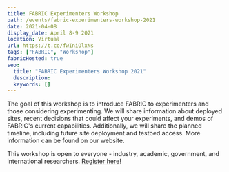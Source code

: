 ```yaml
---
title: FABRIC Experimenters Workshop
path: /events/fabric-experimenters-workshop-2021
date: 2021-04-08
display_date: April 8-9 2021
location: Virtual
url: https://t.co/fwIniOlxNs
tags: ["FABRIC", "Workshop"]
fabricHosted: true
seo:
  title: "FABRIC Experimenters Workshop 2021"
  description:
  keywords: []
---
```


The goal of this workshop is to introduce FABRIC to experimenters and those considering experimenting. We will share information about deployed sites, recent decisions that could affect your experiments, and demos of FABRIC's current capabilities. Additionally, we will share the planned timeline, including future site deployment and testbed access. More information can be found on our website.

This workshop is open to everyone - industry, academic, government, and international researchers. <a href="https://t.co/fwIniOlxNs" target="_blank">Register here</a>!

